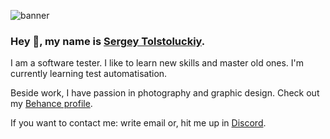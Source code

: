 ![banner](https://user-images.githubusercontent.com/118686861/209920619-90a985c4-f7b5-435b-8d7b-fa53246aaa42.jpg)

### Hey 👋, my name is <a href="https://tolstoluckiy.github.io/personal-site/">Sergey Tolstoluckiy</a>.
I am a software tester. I like to learn new skills and master old ones. I'm currently learning test automatisation.

Beside work, I have passion in photography and graphic design. Check out my <a href="https://www.behance.net/tolstoluckiy">Behance profile</a>.

If you want to contact me: write email or, hit me up in <a href="https://discordapp.com/users/SolidSerega#3705">Discord</a>.
